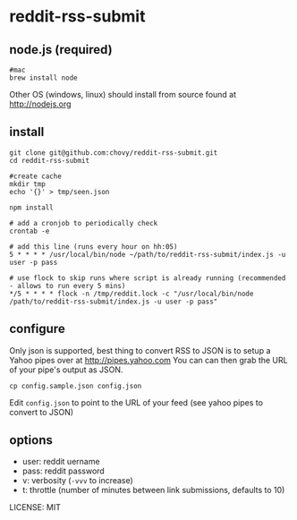 reddit-rss-submit
=============

## node.js (required)

	#mac
	brew install node

Other OS (windows, linux) should install from source found at http://nodejs.org

## install

    git clone git@github.com:chovy/reddit-rss-submit.git
    cd reddit-rss-submit
    
    #create cache
    mkdir tmp
    echo '{}' > tmp/seen.json
    
    npm install

    # add a cronjob to periodically check
    crontab -e

    # add this line (runs every hour on hh:05)
    5 * * * * /usr/local/bin/node ~/path/to/reddit-rss-submit/index.js -u user -p pass
    
    # use flock to skip runs where script is already running (recommended - allows to run every 5 mins)
    */5 * * * * flock -n /tmp/reddit.lock -c "/usr/local/bin/node /path/to/reddit-rss-submit/index.js -u user -p pass"

## configure

Only json is supported, best thing to convert RSS to JSON is to setup a Yahoo pipes over at http://pipes.yahoo.com
You can can then grab the URL of your pipe's output as JSON.

	cp config.sample.json config.json
	
Edit `config.json` to point to the URL of your feed (see yahoo pipes to convert to JSON)

## options

- user: reddit uername
- pass: reddit password
- v: verbosity (`-vvv` to increase)
- t: throttle (number of minutes between link submissions, defaults to 10)

LICENSE: MIT
